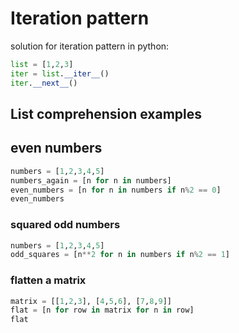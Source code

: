 # Iteration pattern
solution for iteration pattern in python:

```python
list = [1,2,3]
iter = list.__iter__()
iter.__next__()
```

## List comprehension examples
## even numbers
```python
numbers = [1,2,3,4,5]
numbers_again = [n for n in numbers]
even_numbers = [n for n in numbers if n%2 == 0]
even_numbers
```

### squared odd numbers
```python
numbers = [1,2,3,4,5]
odd_squares = [n**2 for n in numbers if n%2 == 1]
```

### flatten a matrix
``` python
matrix = [[1,2,3], [4,5,6], [7,8,9]]
flat = [n for row in matrix for n in row]
flat
```
